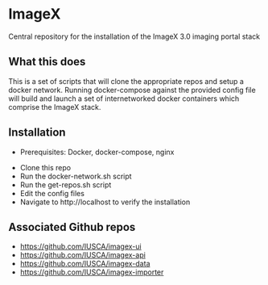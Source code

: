 # ImageX
Central repository for the installation of the ImageX 3.0 imaging portal stack

## What this does
This is a set of scripts that will clone the appropriate repos and setup a docker network.  Running docker-compose against the provided config file will build and launch a set of internetworked docker containers which comprise the ImageX stack.  

## Installation

* Prerequisites:  Docker, docker-compose, nginx

- Clone this repo
- Run the docker-network.sh script
- Run the get-repos.sh script
- Edit the config files
- Navigate to http://localhost to verify the installation


## Associated Github repos

- https://github.com/IUSCA/imagex-ui
- https://github.com/IUSCA/imagex-api
- https://github.com/IUSCA/imagex-data
- https://github.com/IUSCA/imagex-importer
